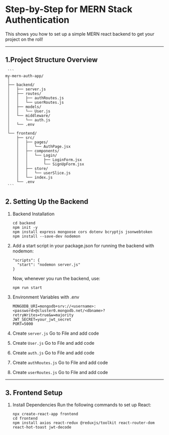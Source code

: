 # Step-by-Step for MERN Stack Authentication
This shows you how to set up a simple MERN react backend to get your project on the roll! 

---
## 1.Project Structure Overview
     ```
    my-mern-auth-app/
     │
     ├── backend/
     │   ├── server.js
     │   ├── routes/
     │   │   ├── authRoutes.js
     │   │   └── userRoutes.js
     │   ├── models/
     │   │   └── User.js
     │   └── middleware/
     │       └── auth.js
     │   └── .env
     │
     └── frontend/
         ├── src/
         │   ├── pages/
         │   │   └── AuthPage.jsx
         │   ├── components/
         │   │   └── Login/
         │   │       ├── LoginForm.jsx
         │   │       └── SignUpForm.jsx
         │   ├── store/
         │   │   └── userSlice.js
         │   └── index.js
         └── .env
     ```
## 2. Setting Up the Backend
1. Backend Installation
     ```
     cd backend
     npm init -y
     npm install express mongoose cors dotenv bcryptjs jsonwebtoken
     npm install --save-dev nodemon  
     ```
2. Add a start script in your package.json for running the backend with nodemon:
     ```
     "scripts": {
       "start": "nodemon server.js"
     }
     ```
     Now, whenever you run the backend, use:

     ```
     npm run start
     ```
3. Environment Variables with .env 
     ```
     MONGODB_URI=mongodb+srv://<username>:<password>@cluster0.mongodb.net/<dbname>?retryWrites=true&w=majority
     JWT_SECRET=your_jwt_secret
     PORT=5000
     ```
4. Create `server.js`
   Go to File and add code
5. Create `User.js`
   Go to File and add code
6. Create `auth.js`
   Go to File and add code
7. Create `authRoutes.js`
   Go to File and add code
8. Create  `userRoutes.js`
   Go to File and add code
---
## 3. Frontend Setup
1. Install Dependencies
Run the following commands to set up React:
     ```
     npx create-react-app frontend
     cd frontend
     npm install axios react-redux @reduxjs/toolkit react-router-dom react-hot-toast jwt-decode
     ```

